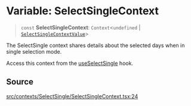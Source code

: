 # Variable: SelectSingleContext

> `const` **SelectSingleContext**: `Context`\<`undefined` \| [`SelectSingleContextValue`](../interfaces/SelectSingleContextValue.md)\>

The SelectSingle context shares details about the selected days when in
single selection mode.

Access this context from the [useSelectSingle](../functions/useSelectSingle.md) hook.

## Source

[src/contexts/SelectSingle/SelectSingleContext.tsx:24](https://github.com/gpbl/react-day-picker/blob/a604fd23887c832117da414a9c63b1b84efb97d9/src/contexts/SelectSingle/SelectSingleContext.tsx#L24)
